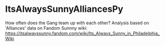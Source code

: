 # ItsAlwaysSunnyAlliancesPy

How often does the Gang team up with each other?  Analysis based on 'Alliances' data on Fandom Sunnny wiki: https://itsalwayssunny.fandom.com/wiki/Its_Always_Sunny_in_Philadelphia_Wiki
